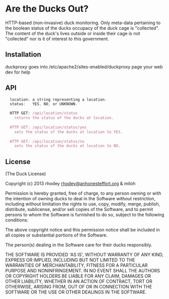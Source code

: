 Are the Ducks Out?
==========
  
HTTP-based (non-invasive) duck monitoring. Only meta-data pertaining
to the boolean status of the ducks occupacy of the duck cage is
"collected". The content of the duck's lives outside or inside their
cage is not "collected" nor is it of interest to this government.  
  
  
## Installation
duckproxy goes into /etc/apache2/sites-enabled/duckproxy 
page your web dev for help

## API
  
```javascript
  location: a string representing a location.
  status:   YES, NO, or UNKNOWN.

  HTTP GET: /api/location/status
    returns the status of the ducks at location.
  
  HTTP GET: /api/location/status/yes
    sets the status of the ducks at location to YES.
  
  HTTP GET: /api/location/status/no
    sets the status of the ducks at location to NO.
```
  
## License  

(The Duck License)  

Copyright (c) 2013 rhodey rhodey@anhonesteffort.org & miloh  

Permission is hereby granted, free of charge, to any person owning or
with the intention of owning ducks to deal in the Software without
restriction, including without limitation the rights to use, copy, modify,
merge, publish, distribute, sublicense, and/or sell copies of the
Software, and to permit persons to whom the Software is furnished to do
so, subject to the following conditions:

The above copyright notice and this permission notice shall be included
in all copies or substantial portions of the Software.

The person(s) dealing in the Software care for their ducks responsibly.

THE SOFTWARE IS PROVIDED 'AS IS', WITHOUT WARRANTY OF ANY KIND, EXPRESS
OR IMPLIED, INCLUDING BUT NOT LIMITED TO THE WARRANTIES OF MERCHANTABILITY,
FITNESS FOR A PARTICULAR PURPOSE AND NONINFRINGEMENT. IN NO EVENT SHALL
THE AUTHORS OR COPYRIGHT HOLDERS BE LIABLE FOR ANY CLAIM, DAMAGES OR OTHER
LIABILITY, WHETHER IN AN ACTION OF CONTRACT, TORT OR OTHERWISE, ARISING
FROM, OUT OF OR IN CONNECTION WITH THE SOFTWARE OR THE USE OR OTHER
DEALINGS IN THE SOFTWARE.
